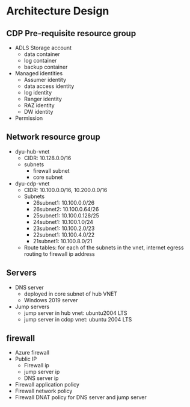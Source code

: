 # Architecture Design

## CDP Pre-requisite resource group
- ADLS Storage account 
  - data container
  - log container
  - backup container
- Managed identities
  - Assumer identity
  - data access identity
  - log identity
  - Ranger identity
  - RAZ identity
  - DW identity
- Permission

## Network resource group
- dyu-hub-vnet
  - CIDR: 10.128.0.0/16
  - subnets
    - firewall subnet
    - core subnet
- dyu-cdp-vnet
  - CIDR: 10.100.0.0/16, 10.200.0.0/16
  - Subnets
    - 26subnet1: 10.100.0.0/26
    - 26subnet2: 10.100.0.64/26
    - 25subnet1: 10.100.0.128/25
    - 24subnet1: 10.100.1.0/24
    - 23subnet1: 10.100.2.0/23
    - 22subnet1: 10.100.4.0/22
    - 21subnet1: 10.100.8.0/21
  - Route tables: for each of the subnets in the vnet, internet egress routing to firewall ip address

## Servers
- DNS server
  - deployed in core subnet of hub VNET
  - Windows 2019 server
- Jump servers
  - jump server in hub vnet: ubuntu2004 LTS
  - jump server in cdop vnet: ubuntu 2004 LTS

## firewall
- Azure firewall
- Public IP
  - Firewall ip
  - jump server ip
  - DNS server ip
- Firewall application policy
- Firewall network policy
- Firewall DNAT policy for DNS server and jump server
